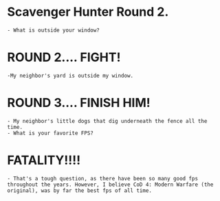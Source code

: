 # Scavenger Hunter Round 2.
    - What is outside your window?

# ROUND 2.... FIGHT!
    -My neighbor's yard is outside my window.

# ROUND 3.... FINISH HIM!
    - My neighbor's little dogs that dig underneath the fence all the time.
    - What is your favorite FPS?

# FATALITY!!!! 
    - That's a tough question, as there have been so many good fps throughout the years. However, I believe CoD 4: Modern Warfare (the original), was by far the best fps of all time. 